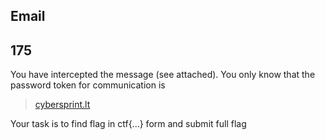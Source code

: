## Email

## 175

You have intercepted the message (see attached). You only know that the password token for communication is

> [cybersprint.lt](http://cybersprint.lt)

Your task is to find flag in ctf{...} form and submit full flag